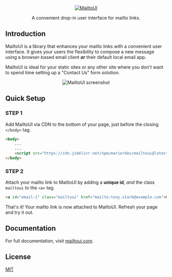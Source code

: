 <p align="center">
    <a href="https://mailtoui.com">
       <img src="https://mariordev.github.io/mailtoui/assets/img/unfurl.jpg" alt="MailtoUI">
    </a>
</p>

<p align="center">A convenient drop-in user interface for mailto links.</p>

## Introduction

MailtoUI is a library that enhances your mailto links with a convenient user interface. It gives your users the flexibility to compose a new message using a browser-based email client <strong><i>or</i></strong> their default local email app.

MailtoUI is ideal for your static sites or any other site where you don't want to spend time setting up a "Contact Us" form solution.

<p align="center"><img src="https://mariordev.github.io/mailtoui/assets/img/mailtoui-md.png" alt="MailtoUI screenshot"></p>

## Quick Setup

### STEP 1

Add MailtoUI via CDN to the bottom of your page, just before the closing `</body>` tag.

```html
<body>
    ...
    ...
    <script src="https://cdn.jsdelivr.net/npm/mariordev/mailtoui@latest/dist/mailtoui-min.js"></script>
</body>
```

### STEP 2

Attach your mailto link to MailtoUI by adding a **unique id**, *and* the class `mailtoui` to the `<a>` tag.

```html
<a id="email-1" class="mailtoui" href="mailto:tony.stark@example.com">Contact Tony</a>
```

That's it! Your mailto link is now attached to MailtoUI. Refresh your page and try it out.


## Documentation

For full documentation, visit [mailtoui.com](https://mailtoui.com).

## License

[MIT](https://github.com/mariordev/mailtoui/blob/master/LICENSE)
